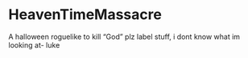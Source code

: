 # HeavenTimeMassacre
A halloween roguelike to kill “God”
plz label stuff, i dont know what im looking at- luke
